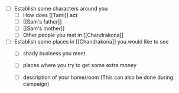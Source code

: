 - [ ] Establish some characters around you
	- [ ] How does [[Tami]] act
	- [ ] [[Sam's father]]
	- [ ] [[Sam's mother]]
	- [ ] Other people you met in [[Chandrakona]]
- [ ] Establish some places in [[Chandrakona]] you would like to see
	- [ ] shady business you meet
	- [ ] places where you try to get some extra money
	- [ ] description of your home/room (This can also be done during campaign)


